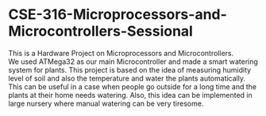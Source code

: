 # CSE-316-Microprocessors-and-Microcontrollers-Sessional
This is a Hardware Project on Microprocessors and Microcontrollers.  
We used ATMega32 as our main Microcontroller and made a smart watering system for plants. This project is based on the idea of measuring humidity level of soil and also the temperature and water the plants automatically. This can be useful in a case when people go outside for a long time and the plants at their home needs watering.   Also, this idea can be implemented in large nursery where manual watering can be very tiresome.
